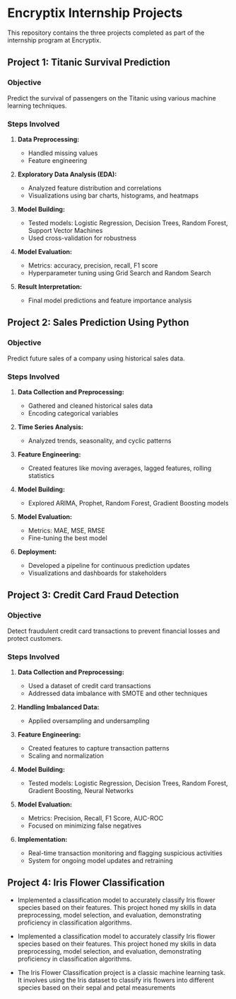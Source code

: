# Encryptix Internship Projects

This repository contains the three projects completed as part of the internship program at Encryptix.

## Project 1: Titanic Survival Prediction

### Objective
Predict the survival of passengers on the Titanic using various machine learning techniques.

### Steps Involved
1. **Data Preprocessing:**
   - Handled missing values
   - Feature engineering

2. **Exploratory Data Analysis (EDA):**
   - Analyzed feature distribution and correlations
   - Visualizations using bar charts, histograms, and heatmaps

3. **Model Building:**
   - Tested models: Logistic Regression, Decision Trees, Random Forest, Support Vector Machines
   - Used cross-validation for robustness

4. **Model Evaluation:**
   - Metrics: accuracy, precision, recall, F1 score
   - Hyperparameter tuning using Grid Search and Random Search

5. **Result Interpretation:**
   - Final model predictions and feature importance analysis

## Project 2: Sales Prediction Using Python

### Objective
Predict future sales of a company using historical sales data.

### Steps Involved
1. **Data Collection and Preprocessing:**
   - Gathered and cleaned historical sales data
   - Encoding categorical variables

2. **Time Series Analysis:**
   - Analyzed trends, seasonality, and cyclic patterns

3. **Feature Engineering:**
   - Created features like moving averages, lagged features, rolling statistics

4. **Model Building:**
   - Explored ARIMA, Prophet, Random Forest, Gradient Boosting models

5. **Model Evaluation:**
   - Metrics: MAE, MSE, RMSE
   - Fine-tuning the best model

6. **Deployment:**
   - Developed a pipeline for continuous prediction updates
   - Visualizations and dashboards for stakeholders

## Project 3: Credit Card Fraud Detection

### Objective
Detect fraudulent credit card transactions to prevent financial losses and protect customers.

### Steps Involved
1. **Data Collection and Preprocessing:**
   - Used a dataset of credit card transactions
   - Addressed data imbalance with SMOTE and other techniques

2. **Handling Imbalanced Data:**
   - Applied oversampling and undersampling

3. **Feature Engineering:**
   - Created features to capture transaction patterns
   - Scaling and normalization

4. **Model Building:**
   - Tested models: Logistic Regression, Decision Trees, Random Forest, Gradient Boosting, Neural Networks

5. **Model Evaluation:**
   - Metrics: Precision, Recall, F1 Score, AUC-ROC
   - Focused on minimizing false negatives

6. **Implementation:**
   - Real-time transaction monitoring and flagging suspicious activities
   - System for ongoing model updates and retraining


## Project 4: Iris Flower Classification

- Implemented a classification model to accurately classify Iris flower species based on their features. This project honed my skills in  data preprocessing, model selection, and evaluation, demonstrating proficiency in classification algorithms.

- Implemented a classification model to accurately classify Iris flower species based on their features. This project honed my skills in data preprocessing, model selection, and evaluation, demonstrating proficiency in classification algorithms.

- The Iris Flower Classification project is a classic machine learning task. It involves using the Iris dataset to classify iris flowers into different species based on their sepal and petal measurements